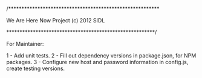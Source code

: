 /*********************************************************

  We Are Here Now Project (c) 2012 SIDL 

 ********************************************************/

For Maintainer:

1 - Add unit tests.
2 - Fill out dependency versions in package.json, for NPM packages.
3 - Configure new host and password information in config.js, create testing versions.


